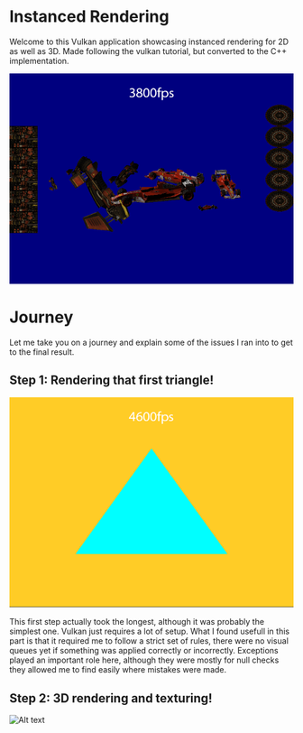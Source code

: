 # Instanced Rendering 

Welcome to this Vulkan application showcasing instanced rendering for 2D as well as 3D. Made following the vulkan tutorial, but converted to the C++ implementation.

![Alt text](Readme/Overview.png)

# Journey

Let me take you on a journey and explain some of the issues I ran into to get to the final result.

## Step 1: Rendering that first triangle!

![Alt text](Readme/RenderingTriangles.png)

This first step actually took the longest, although it was probably the simplest one. Vulkan just requires a lot of setup.
What I found usefull in this part is that it required me to follow a strict set of rules, there were no visual queues yet if something was applied correctly or incorrectly.
Exceptions played an important role here, although they were mostly for null checks they allowed me to find easily where mistakes were made.  

## Step 2: 3D rendering and texturing!

![Alt text](Readme/NotInstancedRendering.png)

